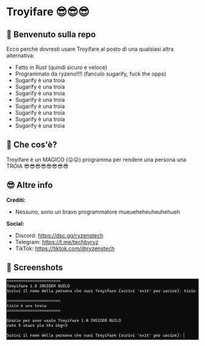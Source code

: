 # Troyifare 😎😎😎
## 👋 Benvenuto sulla repo
Ecco perchè dovresti usare Troyifare al posto di una qualsiasi altra alternativa:
- Fatto in Rust (quindi sicuro e veloce)
- Programmato da ryzeno!!!! (fanculo sugarify, fuck the opps)
- Sugarify è una troia
- Sugarify è una troia
- Sugarify è una troia
- Sugarify è una troia
- Sugarify è una troia
- Sugarify è una troia
- Sugarify è una troia
- Sugarify è una troia

## 👀 Che cos'è?
Troyifare è un MAGICO (😛😛) programma per rendere una persona una TROIA 😎😎😎😎😎😎😎😎

## 😎 Altre info
**Crediti:**
- Nessuno, sono un bravo programmatore mueueheheuheuhehueh

**Social:**
- Discord: https://dsc.gg/ryzenstech
- Telegram: https://t.me/techbyryz
- TikTok: https://tiktok.com/@ryzenstech

## 📸 Screenshots
![Screenshot](https://github.com/ryzenstechdev/troyifare/blob/main/imgs/screenshot1.png)
